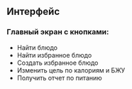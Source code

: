 ## Интерфейс
### Главный экран с кнопками:
- Найти блюдо
- Найти избранное блюдо
- Создать избранное блюдо
- Изменить цель по калориям и БЖУ
- Получить отчет по питанию
